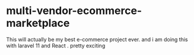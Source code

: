 # multi-vendor-ecommerce-marketplace
This will actually be my best e-commerce project ever.
and i am doing this with laravel 11 and React . pretty exciting 



